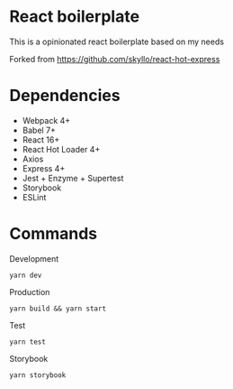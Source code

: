 # React boilerplate

This is a opinionated react boilerplate based on my needs

Forked from https://github.com/skyllo/react-hot-express

# Dependencies
- Webpack 4+
- Babel 7+
- React 16+
- React Hot Loader 4+
- Axios
- Express 4+
- Jest + Enzyme + Supertest
- Storybook
- ESLint

# Commands
Development
```
yarn dev
```

Production
```
yarn build && yarn start
```

Test
```
yarn test
```

Storybook
```
yarn storybook
```